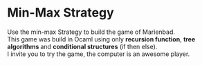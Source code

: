 # Min-Max Strategy

Use the min-max Strategy to build the game of Marienbad.
<br/>
This game was build in Ocaml using only <strong>recursion function</strong>,
<strong> tree algorithms </strong> and <strong>conditional structures</strong> (if then else).
<br/>
I invite you to try the game, the computer is an awesome player.
